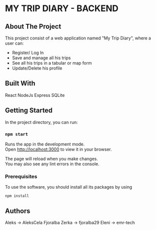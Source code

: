 # MY TRIP DIARY - BACKEND

## About The Project

This project consist of a web application named "My Trip Diary", where a user can:
- Register/ Log In
- Save and manage all his trips
- See all his trips in a tabular or map form
- Update/Delete his profile 

## Built With

React
NodeJs
Express
SQLite

## Getting Started

In the project directory, you can run:

### `npm start`

Runs the app in the development mode.\
Open [http://localhost:3000](http://localhost:3000) to view it in your browser.

The page will reload when you make changes.\
You may also see any lint errors in the console.

### Prerequisites

To use the software, you should install all its packages by using 
```
npm install
```

## Authors

Aleks -> AleksCela
Fjoralba Zerka -> fjoralba29
Eleni -> emr-tech
